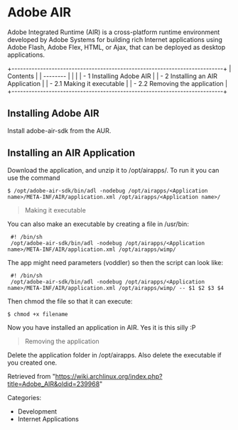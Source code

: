 Adobe AIR
=========

Adobe Integrated Runtime (AIR) is a cross-platform runtime environment
developed by Adobe Systems for building rich Internet applications using
Adobe Flash, Adobe Flex, HTML, or Ajax, that can be deployed as desktop
applications.

+--------------------------------------------------------------------------+
| Contents                                                                 |
| --------                                                                 |
|                                                                          |
| -   1 Installing Adobe AIR                                               |
| -   2 Installing an AIR Application                                      |
|     -   2.1 Making it executable                                         |
|     -   2.2 Removing the application                                     |
+--------------------------------------------------------------------------+

Installing Adobe AIR
--------------------

Install adobe-air-sdk from the AUR.

Installing an AIR Application
-----------------------------

Download the application, and unzip it to /opt/airapps/<appname>. To run
it you can use the command

    $ /opt/adobe-air-sdk/bin/adl -nodebug /opt/airapps/<Application name>/META-INF/AIR/application.xml /opt/airapps/<Application name>/

> Making it executable

You can also make an executable by creating a file in /usr/bin:

     #! /bin/sh
     /opt/adobe-air-sdk/bin/adl -nodebug /opt/airapps/<Application name>/META-INF/AIR/application.xml /opt/airapps/wimp/

The app might need parameters (voddler) so then the script can look
like:

     #! /bin/sh
     /opt/adobe-air-sdk/bin/adl -nodebug /opt/airapps/<Application name>/META-INF/AIR/application.xml /opt/airapps/wimp/ -- $1 $2 $3 $4

Then chmod the file so that it can execute:

    $ chmod +x filename

Now you have installed an application in AIR. Yes it is this silly :P

> Removing the application

Delete the application folder in /opt/airapps. Also delete the
executable if you created one.

Retrieved from
"https://wiki.archlinux.org/index.php?title=Adobe_AIR&oldid=239968"

Categories:

-   Development
-   Internet Applications
